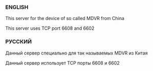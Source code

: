 ### ENGLISH
This server for the device of so called MDVR from China

This server uses TCP port 6608 and 6602  

### РУССКИЙ
Данный сервер специально для так называемых MDVR из Китая

Данный сервер использует TCP порты 6608 и 6602  
